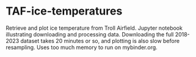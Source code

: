 # TAF-ice-temperatures
Retrieve and plot ice temperature from Troll Airfield.
Jupyter notebook illustrating downloading and processing data.
Downloading the full 2018-2023 dataset takes 20 minutes or so, and plotting is also slow before resampling.
Uses too much memory to run on mybinder.org.
